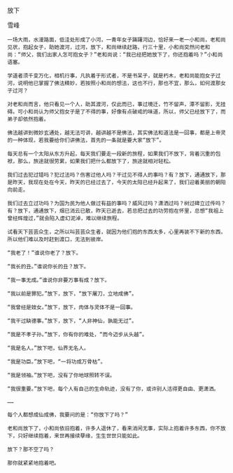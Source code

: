 放下

雪峰


    一场大雨，水漫路面，低洼处形成了小河，一青年女子踌躇河边，恰好来一老一小和尚，老和尚见状，抱起女子，助她渡河，过河，放下，和尚继续赶路，行三十里，小和尚突然问老和尚：“师父，我们出家人怎可抱女子？”老和尚说：“我已经把她放下了，你还抱着吗？”小和尚语塞。

    学道者须千变万化，相机行事，凡执着于形式者，不是书呆子，就是朽木，老和尚能抱女子过河，说明他已掌握了佛法精妙，若按照小和尚的想法，这也不行，那也不宜，那么，如何渡那女子过河？

    对老和尚而言，他只看见一个人，助其渡河，仅此而已，事过境迁，竹不留声，潭不留影，无挂碍。可小和尚认为师父抱女子是了不得的事，好像有点破戒的味道，所以，师父已经放下了，而弟子却依然抱着。

    佛法越讲到微妙玄通处，越无法可讲，越讲越不是佛法，其实佛法和道法是一回事，都是上帝灵的一种体现，若我要给你们讲佛法，首先的一条就是要大家“放下”。

    每天总有一个太阳从东方升起，每天我们要走一段新的旅程，如果我们不放下，背着沉重的包袱，那么，旅途就很劳累，如果我们把什么都放下了，旅途就相对轻松。

    我们过去犯过错吗？犯过法吗？伤害过他人吗？干过见不得人的事吗？有？放下，通通放下，那是昨天，我现在处在今天，昨天的已经过去了，今天的太阳已经升起来了，我们迎着美丽的朝阳向前走。

    我们过去立过功吗？为国为民为他人做过有益的事吗？威风过吗？潇洒过吗？树过碑立过传吗？有？放下，通通放下，烟已消云已散，昨天已逝去，若总把过去的功劳抱在怀里，总想“我祖上曾经辉煌过，”就会陷入虚幻泥淖，难以继续旅程。

    试看天下芸芸众生，之所以叫芸芸众生者，就因为他们抱的东西太多，心里再装不下新的东西，所以他们难以及时赶到渡口，无法到彼岸。

    “我老了！”谁说你老了？放下。

    “我长的丑。”谁说你长的丑？放下。

    “我一事无成。”谁说你非要万事有成？放下。

    “我以前是罪犯。”放下，放下，“放下屠刀，立地成佛”。

    “我曾经是妓女。”放下，放下，肉体与灵体不是一回事。

    “我干过缺德事。”放下，放下，“人非神仙，孰能无过”。

    “我是不孝子孙。”放下，你有你的难处，“而今迈步从头越”。

    “我是名人。”放下吧，仙界无名人。

    “我是功臣。”放下吧，“一将功成万骨枯”。

    “我是领袖。”放下吧，没有了你地球照转不误。

    “我很重要。”放下吧，每个人有自己的生命轨迹，没有了你，或许别人活得更自由、更潇洒。

    ……

    每个人都想成仙成佛，我要问的是：“你放下了吗？”

    老和尚放下了，小和尚依旧抱着，许多人退休了，看来消闲无事，实际上抱着许多东西，你不放下，只好继续抱着，来世再接续孽缘，生生世世只能如此。

    放下？那不空了吗？

    那你就紧紧地抱着吧。



